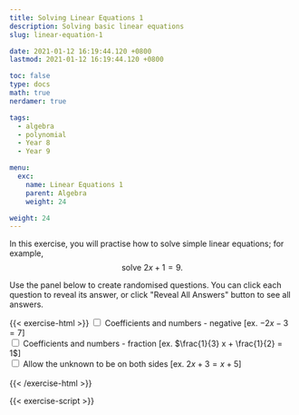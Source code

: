 ```yaml
---
title: Solving Linear Equations 1
description: Solving basic linear equations
slug: linear-equation-1

date: 2021-01-12 16:19:44.120 +0800
lastmod: 2021-01-12 16:19:44.120 +0800

toc: false
type: docs
math: true
nerdamer: true

tags:
  - algebra
  - polynomial
  - Year 8
  - Year 9

menu:
  exc:
    name: Linear Equations 1
    parent: Algebra
    weight: 24

weight: 24
---
```


In this exercise, you will practise how to solve simple linear equations; for example, $$ \text{solve}~2x + 1 = 9. $$

Use the panel below to create randomised questions. You can click each question to reveal its answer, or click "Reveal All Answers" button to see all answers.

{{< exercise-html >}}
<input type="checkbox" id="neg0" />
<label for="neg0">Coefficients and numbers - negative [ex. $-2x - 3 = 7$] </label><br />
<input type="checkbox" id="frac0" />
<label for="frac0">Coefficients and numbers - fraction [ex. $\frac{1}{3} x + \frac{1}{2} = 1$] </label><br />
<input type="checkbox" id="both" />
<label for="both">Allow the unknown to be on both sides [ex. $2x+3 = x+5$] </label><br />
<br>
{{< /exercise-html >}}

{{< exercise-script >}}

<script>
  function genQs() {
    // Question area
    const qbox = document.getElementById("questions");
    const qinst = document.getElementById("instructions");
    // Read value from the form
    const nq = document.getElementById("nq").value;
    let neg0,frac0,both;
    [neg0,frac0,both] = 
      ["neg0","frac0","both"].map(chked);
    // Sanity check
    nqIsNumber = /[\d+]/.test(nq);
    if (!nqIsNumber || nq<1 || nq>10 ) {
      qbox.innerHTML = "Error: Invalid number of questions!";
      return;
    }
    // Coefficients
    const maxCoeff = 9;
    const poolCoeff = arange(1, maxCoeff);
    const poolNum = arange(0, maxCoeff);
    if (neg0) {
      poolCoeff.push(...arange(-maxCoeff, -1));
      poolNum.push(...arange(-maxCoeff, -1));
    }
    const poolLett = 'abcdefghijkmnpqrstuvwxyz'.split('');
    // Make questions
    qinst.innerHTML = "Solve the following linear equations.";
    qbox.innerHTML = "";
    let options = MathJax.getMetricsFor(qbox);
    options.display = false;
    MathJax.texReset();
    for (let i = 0; i < nq; i++) {
      const lett = choice(poolLett);
      const generator = () => yn()? 
        new Frac(choice(poolCoeff), frac0? choice(poolCoeff,"z") : 1) : 0;
      const coeffs = genCoeffs(1, generator, 1, 1);
      const lhs = new Poly(coeffs, lett);
      let rhs;
      if (both) {
        const coeffs2 = genCoeffs(1, generator, 1, 1);
        rhs = new Poly(coeffs2, lett);
      } else {
        rhs = new Frac(choice(poolNum), frac0? choice(poolNum,"z") : 1);
      }
      const qTex = `${lhs.tex()} = ${rhs.tex()}`;
      const ans = nerdamer.convertFromLaTeX(qTex).solveFor(lhs.x);
      const aTex = `\\boldsymbol{\\implies ${lhs.x}=${nerdamer.convertToLaTeX(ans.toString())}}`;
      render(qTex, aTex, options).then((li) => {
        qbox.appendChild(li);
        MathJax.startup.document.clear();
        MathJax.startup.document.updateDocument();
      });
    }
    return;
  }
</script>